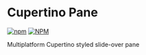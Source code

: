 # Cupertino Pane

[![npm](https://img.shields.io/npm/v/cupertino-pane)](https://github.com/roman-rr/cupertino-pane)
[![NPM](https://img.shields.io/npm/l/cupertino-pane)](https://github.com/roman-rr/cupertino-pane)

Multiplatform Cupertino styled slide-over pane 
